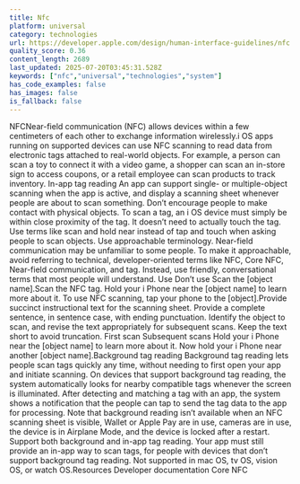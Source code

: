 ```yaml
---
title: Nfc
platform: universal
category: technologies
url: https://developer.apple.com/design/human-interface-guidelines/nfc
quality_score: 0.36
content_length: 2689
last_updated: 2025-07-20T03:45:31.528Z
keywords: ["nfc","universal","technologies","system"]
has_code_examples: false
has_images: false
is_fallback: false
---
```


NFCNear-field communication (NFC) allows devices within a few centimeters of each other to exchange information wirelessly.i OS apps running on supported devices can use NFC scanning to read data from electronic tags attached to real-world objects. For example, a person can scan a toy to connect it with a video game, a shopper can scan an in-store sign to access coupons, or a retail employee can scan products to track inventory. In-app tag reading An app can support single- or multiple-object scanning when the app is active, and display a scanning sheet whenever people are about to scan something. Don’t encourage people to make contact with physical objects. To scan a tag, an i OS device must simply be within close proximity of the tag. It doesn’t need to actually touch the tag. Use terms like scan and hold near instead of tap and touch when asking people to scan objects. Use approachable terminology. Near-field communication may be unfamiliar to some people. To make it approachable, avoid referring to technical, developer-oriented terms like NFC, Core NFC, Near-field communication, and tag. Instead, use friendly, conversational terms that most people will understand. Use Don’t use Scan the \[object name\].Scan the NFC tag. Hold your i Phone near the \[object name\] to learn more about it. To use NFC scanning, tap your phone to the \[object\].Provide succinct instructional text for the scanning sheet. Provide a complete sentence, in sentence case, with ending punctuation. Identify the object to scan, and revise the text appropriately for subsequent scans. Keep the text short to avoid truncation. First scan Subsequent scans Hold your i Phone near the \[object name\] to learn more about it. Now hold your i Phone near another \[object name\].Background tag reading Background tag reading lets people scan tags quickly any time, without needing to first open your app and initiate scanning. On devices that support background tag reading, the system automatically looks for nearby compatible tags whenever the screen is illuminated. After detecting and matching a tag with an app, the system shows a notification that the people can tap to send the tag data to the app for processing. Note that background reading isn’t available when an NFC scanning sheet is visible, Wallet or Apple Pay are in use, cameras are in use, the device is in Airplane Mode, and the device is locked after a restart. Support both background and in-app tag reading. Your app must still provide an in-app way to scan tags, for people with devices that don’t support background tag reading. Not supported in mac OS, tv OS, vision OS, or watch OS.Resources Developer documentation Core NFC